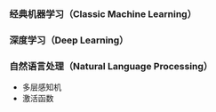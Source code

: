 

### 经典机器学习（Classic Machine Learning）


### 深度学习（Deep Learning）

### 自然语言处理（Natural Language Processing）
* 多层感知机
* 激活函数

